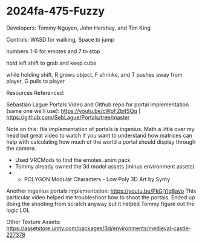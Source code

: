 # 2024fa-475-Fuzzy

Developers: Tommy Nguyen, John Hershey, and Tim King

Controls: WASD for walking, Space to jump

  numbers 1-6 for emotes and 7 to stop

  hold left shift to grab and keep cube

  while holding shift, R grows object, F shrinks, and T pushes away from player, G pulls to player

Resources Referenced: 

Sebastian Lague Portals Video and Github repo for portal implementation (same one we'll use): https://youtu.be/cWpFZbjtSQg | https://github.com/SebLague/Portals/tree/master

Note on this: His implementation of portals is ingenius. Math a little over my head but great video to watch if you want to understand how matrices can help with calculating how much of the world a portal should display through the camera. 

* Used VRCMods to find the emotes .anim pack
* Tommy already owned the 3d model assets (minus environment assets)
*   - POLYGON Modular Characters - Low Poly 3D Art by Synty

Another ingenius portals implementation: 
https://youtu.be/PkGjYig8avo
This particular video helped me troubleshoot how to shoot the portals. Ended up doing the shooting from scratch anyway but it helped Tommy figure out the logic LOL

Other Texture Assets:
https://assetstore.unity.com/packages/3d/environments/medieval-castle-227378
